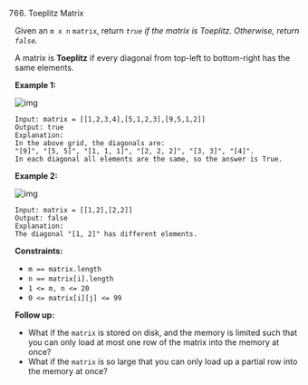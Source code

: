 766. Toeplitz Matrix



Given an `m x n` `matrix`, return *`true` if the matrix is Toeplitz. Otherwise, return `false`.*

A matrix is **Toeplitz** if every diagonal from top-left to bottom-right has the same elements.

 

**Example 1:**

![img](https://assets.leetcode.com/uploads/2020/11/04/ex1.jpg)

```
Input: matrix = [[1,2,3,4],[5,1,2,3],[9,5,1,2]]
Output: true
Explanation:
In the above grid, the diagonals are:
"[9]", "[5, 5]", "[1, 1, 1]", "[2, 2, 2]", "[3, 3]", "[4]".
In each diagonal all elements are the same, so the answer is True.
```

**Example 2:**

![img](https://assets.leetcode.com/uploads/2020/11/04/ex2.jpg)

```
Input: matrix = [[1,2],[2,2]]
Output: false
Explanation:
The diagonal "[1, 2]" has different elements.
```

 

**Constraints:**

- `m == matrix.length`
- `n == matrix[i].length`
- `1 <= m, n <= 20`
- `0 <= matrix[i][j] <= 99`

 

**Follow up:**

- What if the `matrix` is stored on disk, and the memory is limited such that you can only load at most one row of the matrix into the memory at once?
- What if the `matrix` is so large that you can only load up a partial row into the memory at once?